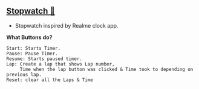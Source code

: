 ## [Stopwatch 🔗](https://stopwatchbyaraf.netlify.app/)

+ Stopwatch inspired by Realme clock app.


**What Buttons do?**
```
Start: Starts Timer.
Pause: Pause Timer.
Resume: Starts paused timer.
Lap: Create a lap that shows Lap number,
     Time when the lap button was clicked & Time took to depending on previous lap.  
Reset: clear all the Laps & Time
```